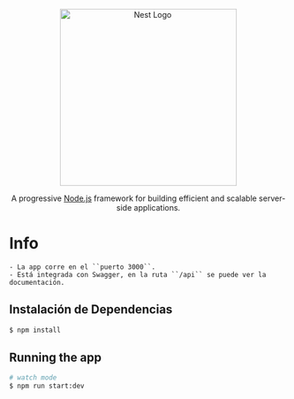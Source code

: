 <p align="center">
  <a href="http://nestjs.com/" target="blank"><img src="https://nestjs.com/img/logo_text.svg" width="320" alt="Nest Logo" /></a>
</p>

[circleci-image]: https://img.shields.io/circleci/build/github/nestjs/nest/master?token=abc123def456
[circleci-url]: https://circleci.com/gh/nestjs/nest

  <p align="center">A progressive <a href="http://nodejs.org" target="_blank">Node.js</a> framework for building efficient and scalable server-side applications.</p>
    <p align="center">


# Info

    - La app corre en el ``puerto 3000``.
    - Está integrada con Swagger, en la ruta ``/api`` se puede ver la documentación.

## Instalación de Dependencias

```bash
$ npm install
```

## Running the app

```bash
# watch mode
$ npm run start:dev

```